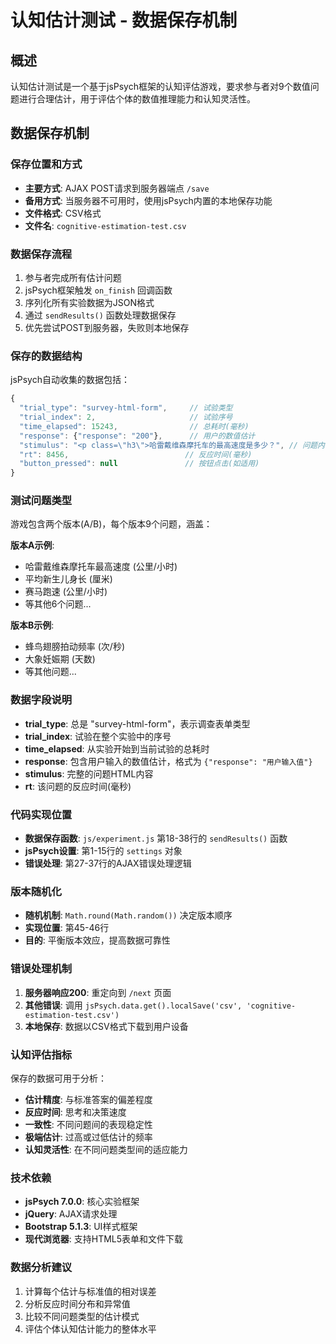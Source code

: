 # 认知估计测试 - 数据保存机制

## 概述
认知估计测试是一个基于jsPsych框架的认知评估游戏，要求参与者对9个数值问题进行合理估计，用于评估个体的数值推理能力和认知灵活性。

## 数据保存机制

### 保存位置和方式
- **主要方式**: AJAX POST请求到服务器端点 `/save`
- **备用方式**: 当服务器不可用时，使用jsPsych内置的本地保存功能
- **文件格式**: CSV格式
- **文件名**: `cognitive-estimation-test.csv`

### 数据保存流程
1. 参与者完成所有估计问题
2. jsPsych框架触发 `on_finish` 回调函数
3. 序列化所有实验数据为JSON格式
4. 通过 `sendResults()` 函数处理数据保存
5. 优先尝试POST到服务器，失败则本地保存

### 保存的数据结构
jsPsych自动收集的数据包括：
```javascript
{
  "trial_type": "survey-html-form",     // 试验类型
  "trial_index": 2,                     // 试验序号
  "time_elapsed": 15243,                // 总耗时(毫秒)
  "response": {"response": "200"},      // 用户的数值估计
  "stimulus": "<p class=\"h3\">哈雷戴维森摩托车的最高速度是多少？", // 问题内容
  "rt": 8456,                          // 反应时间(毫秒)
  "button_pressed": null               // 按钮点击(如适用)
}
```

### 测试问题类型
游戏包含两个版本(A/B)，每个版本9个问题，涵盖：

**版本A示例**:
- 哈雷戴维森摩托车最高速度 (公里/小时)
- 平均新生儿身长 (厘米)
- 赛马跑速 (公里/小时)
- 等其他6个问题...

**版本B示例**:
- 蜂鸟翅膀拍动频率 (次/秒)
- 大象妊娠期 (天数)
- 等其他问题...

### 数据字段说明
- **trial_type**: 总是 "survey-html-form"，表示调查表单类型
- **trial_index**: 试验在整个实验中的序号
- **time_elapsed**: 从实验开始到当前试验的总耗时
- **response**: 包含用户输入的数值估计，格式为 `{"response": "用户输入值"}`
- **stimulus**: 完整的问题HTML内容
- **rt**: 该问题的反应时间(毫秒)

### 代码实现位置
- **数据保存函数**: `js/experiment.js` 第18-38行的 `sendResults()` 函数
- **jsPsych设置**: 第1-15行的 `settings` 对象
- **错误处理**: 第27-37行的AJAX错误处理逻辑

### 版本随机化
- **随机机制**: `Math.round(Math.random())` 决定版本顺序
- **实现位置**: 第45-46行
- **目的**: 平衡版本效应，提高数据可靠性

### 错误处理机制
1. **服务器响应200**: 重定向到 `/next` 页面
2. **其他错误**: 调用 `jsPsych.data.get().localSave('csv', 'cognitive-estimation-test.csv')`
3. **本地保存**: 数据以CSV格式下载到用户设备

### 认知评估指标
保存的数据可用于分析：
- **估计精度**: 与标准答案的偏差程度
- **反应时间**: 思考和决策速度
- **一致性**: 不同问题间的表现稳定性
- **极端估计**: 过高或过低估计的频率
- **认知灵活性**: 在不同问题类型间的适应能力

### 技术依赖
- **jsPsych 7.0.0**: 核心实验框架
- **jQuery**: AJAX请求处理
- **Bootstrap 5.1.3**: UI样式框架
- **现代浏览器**: 支持HTML5表单和文件下载

### 数据分析建议
1. 计算每个估计与标准值的相对误差
2. 分析反应时间分布和异常值
3. 比较不同问题类型的估计模式
4. 评估个体认知估计能力的整体水平